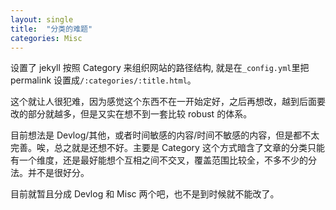 ```yaml
---
layout: single
title:  "分类的难题"
categories: Misc
---
```


设置了 jekyll 按照 Category 来组织网站的路径结构, 就是在`_config.yml`里把 permalink 设置成`/:categories/:title.html`。

这个就让人很犯难，因为感觉这个东西不在一开始定好，之后再想改，越到后面要改的部分就越多，但是又实在想不到一套比较 robust 的体系。

目前想法是 Devlog/其他，或者时间敏感的内容/时间不敏感的内容，但是都不太完善。唉，总之就是还想不好。主要是 Category 这个方式暗含了文章的分类只能有一个维度，还是最好能想个互相之间不交叉，覆盖范围比较全，不多不少的分法。并不是很好分。

目前就暂且分成 Devlog 和 Misc 两个吧，也不是到时候就不能改了。